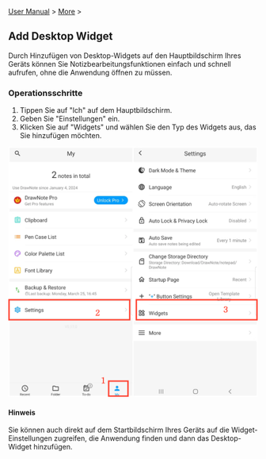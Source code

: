 [User Manual](/dragonnest/drawnote/manual/en) > [More](/dragonnest/drawnote/manual/en/more) >

Add Desktop Widget
---
Durch Hinzufügen von Desktop-Widgets auf den Hauptbildschirm Ihres Geräts können Sie Notizbearbeitungsfunktionen einfach und schnell aufrufen, ohne die Anwendung öffnen zu müssen.
### Operationsschritte
1. Tippen Sie auf "lch" auf dem Hauptbildschirm.
2. Geben Sie "Einstellungen" ein.
3. Klicken Sie auf "Widgets" und wählen Sie den Typ des Widgets aus, das Sie hinzufügen möchten.

![](imgs/add_widgets1.png)

#### Hinweis
Sie können auch direkt auf dem Startbildschirm Ihres Geräts auf die Widget-Einstellungen zugreifen, die Anwendung finden und dann das Desktop-Widget hinzufügen.